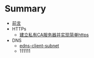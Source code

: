 # Summary

* [前言](README.md)
* HTTPs
  * [建立私有CA服务器并实现简单https](CA.md)
* DNS
  * [edns-client-subnet](edns-client-subnet.md)
  * 111111

